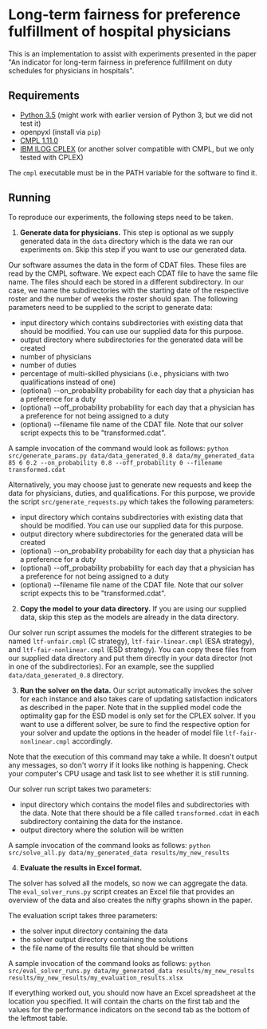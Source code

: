 Long-term fairness for preference fulfillment of hospital physicians
====================================================================

This is an implementation to assist with experiments presented in the paper "An indicator for long-term fairness in preference fulfillment on duty schedules for physicians in hospitals".

Requirements
------------

* [Python 3.5](https://www.python.org/) (might work with earlier version of Python 3, but we did not test it)
* openpyxl (install via ``pip``)
* [CMPL 1.11.0](https://coliop.org)
* [IBM ILOG CPLEX](https://www.ibm.com/us-en/marketplace/ibm-ilog-cplex) (or another solver compatible with CMPL, but we only tested with CPLEX)

The ``cmpl`` executable must be in the PATH variable for the software to find it.

Running
-------

To reproduce our experiments, the following steps need to be taken.

1. **Generate data for physicians.** This step is optional as we supply generated data in the ``data`` directory which is the data we ran our experiments on. Skip this step if you want to use our generated data.

 Our software assumes the data in the form of CDAT files. These files are read by the CMPL software. We expect each CDAT file to have the same file name. The files should each be stored in a different subdirectory. In our case, we name the subdirectories with the starting date of the respective roster and the number of weeks the roster should span. The following parameters need to be supplied to the script to generate data: 
 * input directory which contains subdirectories with existing data that should be modified. You can use our supplied data for this purpose.
 * output directory where subdirectories for the generated data will be created
 * number of physicians
 * number of duties
 * percentage of multi-skilled physicians (i.e., physicians with two qualifications instead of one)
 * (optional) --on_probability probability for each day that a physician has a preference for a duty
 * (optional) --off_probability probability for each day that a physician has a preference for not being assigned to a duty
 * (optional) --filename file name of the CDAT file. Note that our solver script expects this to be "transformed.cdat".

 A sample invocation of the command would look as follows: ``python src/generate_params.py data/data_generated_0.8 data/my_generated_data 85 6 0.2 --on_probability 0.8 --off_probability 0 --filename transformed.cdat``

 Alternatively, you may choose just to generate new requests and keep the data for physicians, duties, and qualifications. For this purpose, we provide the script ``src/generate_requests.py`` which takes the following parameters:

 * input directory which contains subdirectories with existing data that should be modified. You can use our supplied data for this purpose.
 * output directory where subdirectories for the generated data will be created
 * (optional) --on_probability probability for each day that a physician has a preference for a duty
 * (optional) --off_probability probability for each day that a physician has a preference for not being assigned to a duty
 * (optional) --filename file name of the CDAT file. Note that our solver script expects this to be "transformed.cdat".

2. **Copy the model to your data directory.** If you are using our supplied data, skip this step as the models are already in the data directory.

 Our solver run script assumes the models for the different strategies to be named ``ltf-unfair.cmpl`` (C strategy), ``ltf-fair-linear.cmpl`` (ESA strategy), and ``ltf-fair-nonlinear.cmpl`` (ESD strategy). You can copy these files from our supplied data directory and put them directly in your data director (not in one of the subdirectories). For an example, see the supplied ``data/data_generated_0.8`` directory.

3. **Run the solver on the data.** Our script automatically invokes the solver for each instance and also takes care of updating satisfaction indicators as described in the paper. Note that in the supplied model code the optimality gap for the ESD model is only set for the CPLEX solver. If you want to use a different solver, be sure to find the respective option for your solver and update the options in the header of model file ``ltf-fair-nonlinear.cmpl`` accordingly.

 Note that the execution of this command may take a while. It doesn't output any messages, so don't worry if it looks like nothing is happening. Check your computer's CPU usage and task list to see whether it is still running.

 Our solver run script takes two parameters:
 * input directory which contains the model files and subdirectories with the data. Note that there should be a file called ``transformed.cdat`` in each subdirectory containing the data for the instance.
 * output directory where the solution will be written

 A sample invocation of the command looks as follows: ``python src/solve_all.py data/my_generated_data results/my_new_results``

4. **Evaluate the results in Excel format.**

 The solver has solved all the models, so now we can aggregate the data. The ``eval_solver_runs.py`` script creates an Excel file that provides an overview of the data and also creates the nifty graphs shown in the paper.

 The evaluation script takes three parameters:
 * the solver input directory containing the data
 * the solver output directory containing the solutions
 * the file name of the results file that should be written

 A sample invocation of the command looks as follows: ``python src/eval_solver_runs.py data/my_generated_data results/my_new_results results/my_new_results/my_evaluation_results.xlsx``
 
 If everything worked out, you should now have an Excel spreadsheet at the location you specified. It will contain the charts on the first tab and the values for the performance indicators on the second tab as the bottom of the leftmost table.
